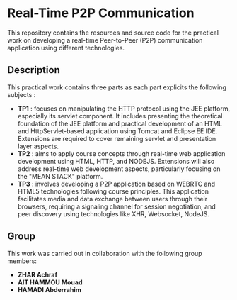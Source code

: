 # Real-Time P2P Communication

This repository contains the resources and source code for the practical work on developing a real-time Peer-to-Peer (P2P) communication application using different technologies.

## Description

This practical work contains three parts as each part explicits the following subjects :

- **TP1** : focuses on manipulating the HTTP protocol using the JEE platform, especially its servlet component. It includes presenting the theoretical foundation of the JEE platform and practical development of an HTML and HttpServlet-based application using Tomcat and Eclipse EE IDE. Extensions are required to cover remaining servlet and presentation layer aspects.
- **TP2** : aims to apply course concepts through real-time web application development using HTML, HTTP, and NODEJS. Extensions will also address real-time web development aspects, particularly focusing on the "MEAN STACK" platform.
- **TP3** : involves developing a P2P application based on WEBRTC and HTML5 technologies following course principles. This application facilitates media and data exchange between users through their browsers, requiring a signaling channel for session negotiation, and peer discovery using technologies like XHR, Websocket, NodeJS.

## Group

This work was carried out in collaboration with the following group members:

- **ZHAR Achraf**
- **AIT HAMMOU Mouad**
- **HAMADI Abderrahim**
